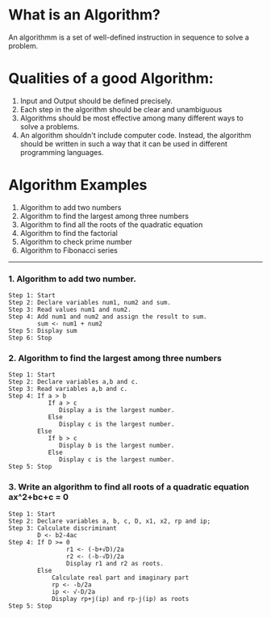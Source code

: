 # What is an Algorithm?

An algorithmm is a set of well-defined instruction in sequence to solve a problem.

# Qualities of a good Algorithm:

1. Input and Output should be defined precisely.
2. Each step in the algorithm should be clear and unambiguous
3. Algorithms should be most effective among many different ways to solve a problems.
4. An algorithm shouldn't include computer code. Instead, the algorithm should be written in such a way that it can be used in different programming languages.


# Algorithm Examples
 
  1. Algorithm to add two numbers 
  2. Algorithm to find the largest among three numbers
  3. Algorithm to find all the roots of the quadratic equation
  4. Algorithm to find the factorial
  5. Algorithm to check prime number
  6. Algorithm to Fibonacci series

----

### 1. Algorithm to add two number.


```
Step 1: Start
Step 2: Declare variables num1, num2 and sum.
Step 3: Read values num1 and num2.
Step 4: Add num1 and num2 and assign the result to sum.
        sum <- num1 + num2
Step 5: Display sum
Step 6: Stop
```

### 2. Algorithm to find the largest among three numbers


```
Step 1: Start
Step 2: Declare variables a,b and c.
Step 3: Read variables a,b and c.
Step 4: If a > b
           If a > c
              Display a is the largest number. 
           Else 
              Display c is the largest number.
        Else
           If b > c
              Display b is the largest number.
           Else
              Display c is the largest number.
Step 5: Stop  

```


### 3. Write an algorithm to find all roots of a quadratic equation ax^2+bc+c = 0

```
Step 1: Start
Step 2: Declare variables a, b, c, D, x1, x2, rp and ip;
Step 3: Calculate discriminant
        D <- b2-4ac
Step 4: If D >= 0 
                r1 <- (-b+√D)/2a
                r2 <- (-b-√D)/2a
                Display r1 and r2 as roots.
        Else
            Calculate real part and imaginary part
            rp <- -b/2a
            ip <- √-D/2a
            Display rp+j(ip) and rp-j(ip) as roots
Step 5: Stop 
```

        



